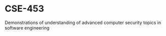 # CSE-453
Demonstrations of understanding of advanced computer security topics in software engineering
